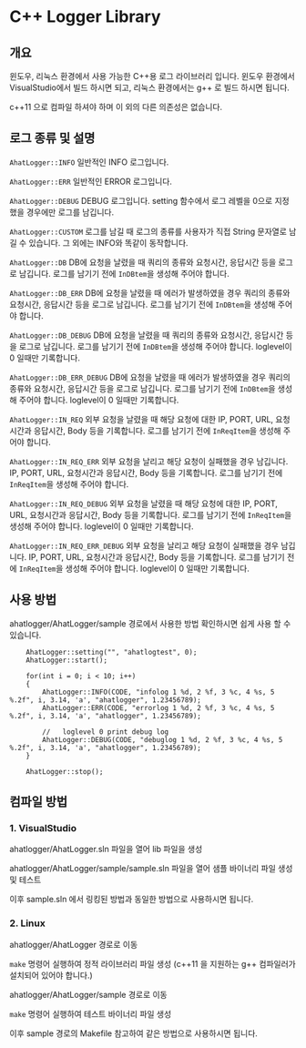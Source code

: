 # C++ Logger Library

## 개요
윈도우, 리눅스 환경에서 사용 가능한 C++용 로그 라이브러리 입니다.
윈도우 환경에서 VisualStudio에서 빌드 하시면 되고, 리눅스 환경에서는 g++ 로 빌드 하시면 됩니다.

c++11 으로 컴파일 하셔야 하며 이 외의 다른 의존성은 없습니다.

## 로그 종류 및 설명
`AhatLogger::INFO`
일반적인 INFO 로그입니다.

`AhatLogger::ERR`
일반적인 ERROR 로그입니다.

`AhatLogger::DEBUG`
DEBUG 로그입니다.
setting 함수에서 로그 레벨을 0으로 지정했을 경우에만 로그를 남깁니다.

`AhatLogger::CUSTOM`
로그를 남길 때 로그의 종류를 사용자가 직접 String 문자열로 남길 수 있습니다.
그 외에는 INFO와 똑같이 동작합니다.

`AhatLogger::DB`
DB에 요청을 날렸을 때 쿼리의 종류와 요청시간, 응답시간 등을 로그로 남깁니다.
로그를 남기기 전에 `InDBtem`을 생성해 주어야 합니다.

`AhatLogger::DB_ERR`
DB에 요청을 날렸을 때 에러가 발생하였을 경우 쿼리의 종류와 요청시간, 응답시간 등을 로그로 남깁니다.
로그를 남기기 전에 `InDBtem`을 생성해 주어야 합니다.

`AhatLogger::DB_DEBUG`
DB에 요청을 날렸을 때 쿼리의 종류와 요청시간, 응답시간 등을 로그로 남깁니다.
로그를 남기기 전에 `InDBtem`을 생성해 주어야 합니다.
loglevel이 0 일때만 기록합니다.

`AhatLogger::DB_ERR_DEBUG`
DB에 요청을 날렸을 때 에러가 발생하였을 경우 쿼리의 종류와 요청시간, 응답시간 등을 로그로 남깁니다.
로그를 남기기 전에 `InDBtem`을 생성해 주어야 합니다.
loglevel이 0 일때만 기록합니다.

`AhatLogger::IN_REQ`
외부 요청을 날렸을 때 해당 요청에 대한 IP, PORT, URL, 요청시간과 응답시간, Body 등을 기록합니다.
로그를 남기기 전에 `InReqItem`을 생성해 주어야 합니다.

`AhatLogger::IN_REQ_ERR`
외부 요청을 날리고 해당 요청이 실패했을 경우 남깁니다. IP, PORT, URL, 요청시간과 응답시간, Body 등을 기록합니다.
로그를 남기기 전에 `InReqItem`을 생성해 주어야 합니다.

`AhatLogger::IN_REQ_DEBUG`
외부 요청을 날렸을 때 해당 요청에 대한 IP, PORT, URL, 요청시간과 응답시간, Body 등을 기록합니다.
로그를 남기기 전에 `InReqItem`을 생성해 주어야 합니다.
loglevel이 0 일때만 기록합니다.

`AhatLogger::IN_REQ_ERR_DEBUG`
외부 요청을 날리고 해당 요청이 실패했을 경우 남깁니다. IP, PORT, URL, 요청시간과 응답시간, Body 등을 기록합니다.
로그를 남기기 전에 `InReqItem`을 생성해 주어야 합니다.
loglevel이 0 일때만 기록합니다.


## 사용 방법
ahatlogger/AhatLogger/sample 경로에서 사용한 방법 확인하시면 쉽게 사용 할 수 있습니다.

```
	AhatLogger::setting("", "ahatlogtest", 0); 
	AhatLogger::start();
	
	for(int i = 0; i < 10; i++)
	{
		AhatLogger::INFO(CODE, "infolog 1 %d, 2 %f, 3 %c, 4 %s, 5 %.2f", i, 3.14, 'a', "ahatlogger", 1.23456789);
		AhatLogger::ERR(CODE, "errorlog 1 %d, 2 %f, 3 %c, 4 %s, 5 %.2f", i, 3.14, 'a', "ahatlogger", 1.23456789);
		
		//   loglevel 0 print debug log
		AhatLogger::DEBUG(CODE, "debuglog 1 %d, 2 %f, 3 %c, 4 %s, 5 %.2f", i, 3.14, 'a', "ahatlogger", 1.23456789);
	}
	
	AhatLogger::stop();
```

## 컴파일 방법
### 1. VisualStudio
ahatlogger/AhatLogger.sln 파일을 열어 lib 파일을 생성

ahatlogger/AhatLogger/sample/sample.sln 파일을 열어 샘플 바이너리 파일 생성 및 테스트

이후 sample.sln 에서 링킹된 방법과 동일한 방법으로 사용하시면 됩니다.



### 2. Linux
ahatlogger/AhatLogger 경로로 이동

`make`
명령어 실행하여 정적 라이브러리 파일 생성 (c++11 을 지원하는 g++ 컴파일러가 설치되어 있어야 합니다.)

ahatlogger/AhatLogger/sample 경로로 이동

`make`
명령어 실행하여 테스트 바이너리 파일 생성

이후 sample 경로의 Makefile 참고하여 같은 방법으로 사용하시면 됩니다.

